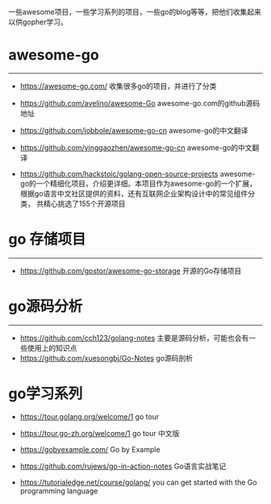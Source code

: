 一些awesome项目，一些学习系列的项目，一些go的blog等等，把他们收集起来以供gopher学习。



# awesome-go

---

- https://awesome-go.com/   收集很多go的项目，并进行了分类
- https://github.com/avelino/awesome-Go awesome-go.com的github源码地址
- https://github.com/jobbole/awesome-go-cn awesome-go的中文翻译
- https://github.com/yinggaozhen/awesome-go-cn  awesome-go的中文翻译



- https://github.com/hackstoic/golang-open-source-projects awesome-go的一个精细化项目，介绍更详细。本项目作为awesome-go的一个扩展，根据go语言中文社区提供的资料，还有互联网企业架构设计中的常见组件分类， 共精心挑选了155个开源项目



# go 存储项目

---

- https://github.com/gostor/awesome-go-storage 开源的Go存储项目



# go源码分析

---

- https://github.com/cch123/golang-notes 主要是源码分析，可能也会有一些使用上的知识点
- https://github.com/xuesongbj/Go-Notes go源码剖析



# go学习系列

- https://tour.golang.org/welcome/1 go tour
- https://tour.go-zh.org/welcome/1  go tour 中文版
- https://gobyexample.com/ Go by Example
- https://github.com/rujews/go-in-action-notes Go语言实战笔记

- https://tutorialedge.net/course/golang/  you can get started with the Go programming language

  